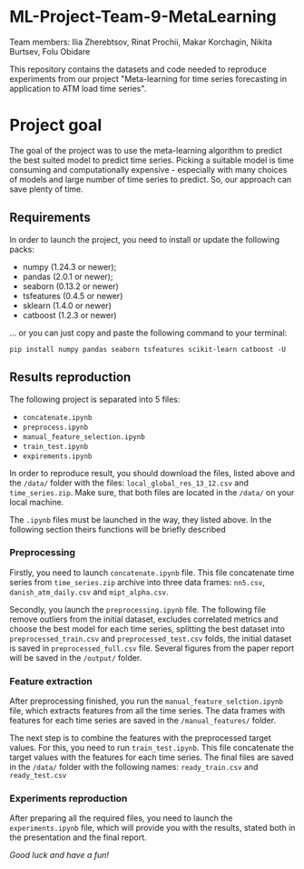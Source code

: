# ML-Project-Team-9-MetaLearning

Team members: Ilia Zherebtsov, Rinat Prochii, Makar Korchagin, Nikita Burtsev, Folu Obidare

This repository contains the datasets and code needed to reproduce experiments from our project "Meta-learning for time series forecasting in application to ATM load time series".

# Project goal

The goal of the project was to use the meta-learning algorithm to predict the best suited model to predict time series. Picking a suitable model is time consuming and computationally expensive - especially with many choices of models and large number of time series to predict. So, our approach can save plenty of time.

## Requirements
In order to launch the project, you need to install or update the following packs:
- numpy (1.24.3 or newer);
- pandas (2.0.1 or newer);
- seaborn (0.13.2 or newer)
- tsfeatures (0.4.5 or newer)
- sklearn (1.4.0 or newer)
- catboost (1.2.3 or newer)

... or you can just copy and paste the following command to your terminal:
```
pip install numpy pandas seaborn tsfeatures scikit-learn catboost -U
```
## Results reproduction

The following project is separated into 5 files:
- `concatenate.ipynb`
- `preprocess.ipynb`
- `manual_feature_selection.ipynb`
- `train_test.ipynb`
- `expirements.ipynb`

In order to reproduce result, you should download the files, listed above and the `/data/` folder with the files: `local_global_res_13_12.csv` and `time_series.zip`. Make sure,  that both files are located in the `/data/` on your local machine.

The `.ipynb` files must be launched in the way, they listed above. In the following section theirs functions will be briefly described

### Preprocessing
Firstly, you need to launch `concatenate.ipynb` file. This file concatenate time series from `time_series.zip` archive into three data frames: `nn5.csv`, `danish_atm_daily.csv` and `mipt_alpha.csv`.

Secondly, you launch the  `preprocessing.ipynb` file. The following file remove outliers from the initial dataset, excludes correlated metrics and choose the best model for each time series, splitting the best dataset into `preprocessed_train.csv` and `preprocessed_test.csv` folds, the initial dataset is saved in `preprocessed_full.csv` file. 
Several figures from the paper report will be saved in the `/output/` folder.


### Feature extraction
After preprocessing finished, you run the `manual_feature_selction.ipynb` file, which extracts features from all the time series. The data frames with features for each time series are saved in the `/manual_features/` folder.

The next step is to combine the features with the preprocessed target values. For this, you need to run `train_test.ipynb`. This file concatenate the target values with the features for each time series. The final files are saved in the `/data/` folder with the following names: `ready_train.csv` and `ready_test.csv`

### Experiments reproduction
After preparing all the required files, you need to launch the `experiments.ipynb` file, which will provide you with the results, stated both in the presentation and the final report.

*Good luck and have a fun!*

